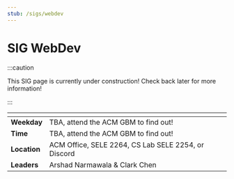 ```yaml
---
stub: /sigs/webdev
---
```


# SIG WebDev

:::caution

This SIG page is currently under construction! Check back later for more information!

:::

| <!-- -->     | <!-- -->                                            |
| ------------ | --------------------------------------------------- |
| **Weekday**  | TBA, attend the ACM GBM to find out!                |
| **Time**     | TBA, attend the ACM GBM to find out!                |
| **Location** | ACM Office, SELE 2264, CS Lab SELE 2254, or Discord |
| **Leaders**  | Arshad Narmawala & Clark Chen                       |
